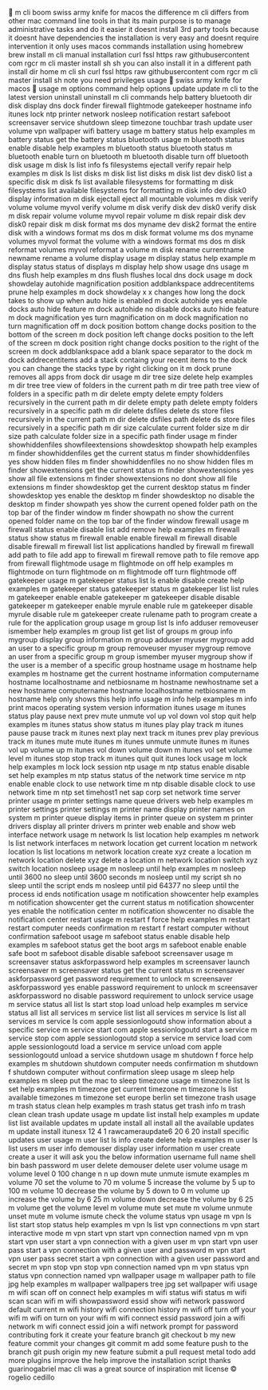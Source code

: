  m cli boom swiss army knife for macos the difference m cli differs from other mac command line tools in that its main purpose is to manage administrative tasks and do it easier it doesnt install 3rd party tools because it doesnt have dependencies the installation is very easy and doesnt require intervention it only uses macos commands installation using homebrew brew install m cli manual installation curl fssl https raw githubusercontent com rgcr m cli master install sh sh you can also install it in a different path install dir home m cli sh curl fssl https raw githubusercontent com rgcr m cli master install sh note you need privileges usage  swiss army knife for macos  usage m options command help options update update m cli to the latest version uninstall uninstall m cli commands help battery bluetooth dir disk display dns dock finder firewall flightmode gatekeeper hostname info itunes lock ntp printer network nosleep notification restart safeboot screensaver service shutdown sleep timezone touchbar trash update user volume vpn wallpaper wifi battery usage m battery status help examples m battery status get the battery status bluetooth usage m bluetooth status enable disable help examples m bluetooth status bluetooth status m bluetooth enable turn on bluetooth m bluetooth disable turn off bluetooth disk usage m disk ls list info fs filesystems ejectall verify repair help examples m disk ls list disks m disk list list disks m disk list dev disk0 list a specific disk m disk fs list available filesystems for formatting m disk filesystems list available filesystems for formatting m disk info dev disk0 display information m disk ejectall eject all mountable volumes m disk verify volume volume myvol verify volume m disk verify disk dev disk0 verify disk m disk repair volume volume myvol repair volume m disk repair disk dev disk0 repair disk m disk format ms dos myname dev disk2 format the entire disk with a windows format ms dos m disk format volume ms dos myname volumes myvol format the volume with a windows format ms dos m disk reformat volumes myvol reformat a volume m disk rename currentname newname rename a volume display usage m display status help example m display status status of displays m display help show usage dns usage m dns flush help examples m dns flush flushes local dns dock usage m dock showdelay autohide magnification position addblankspace addrecentitems prune help examples m dock showdelay x x changes how long the dock takes to show up when auto hide is enabled m dock autohide yes enable docks auto hide feature m dock autohide no disable docks auto hide feature m dock magnification yes turn magnification on m dock magnification no turn magnification off m dock position bottom change docks position to the bottom of the screen m dock position left change docks position to the left of the screen m dock position right change docks position to the right of the screen m dock addblankspace add a blank space separator to the dock m dock addrecentitems add a stack containg your recent items to the dock you can change the stacks type by right clicking on it m dock prune removes all apps from dock dir usage m dir tree size delete help examples m dir tree tree view of folders in the current path m dir tree path tree view of folders in a specific path m dir delete empty delete empty folders recursively in the current path m dir delete empty path delete empty folders recursively in a specific path m dir delete dsfiles delete ds store files recursively in the current path m dir delete dsfiles path delete ds store files recursively in a specific path m dir size calculate current folder size m dir size path calculate folder size in a specific path finder usage m finder showhiddenfiles showfileextensions showdesktop showpath help examples m finder showhiddenfiles get the current status m finder showhiddenfiles yes show hidden files m finder showhiddenfiles no no show hidden files m finder showextensions get the current status m finder showextensions yes show all file extensions m finder showextensions no dont show all file extensions m finder showdesktop get the current desktop status m finder showdesktop yes enable the desktop m finder showdesktop no disable the desktop m finder showpath yes show the current opened folder path on the top bar of the finder window m finder showpath no show the current opened folder name on the top bar of the finder window firewall usage m firewall status enable disable list add remove help examples m firewall status show status m firewall enable enable firewall m firewall disable disable firewall m firewall list list applications handled by firewall m firewall add path to file add app to firewall m firewall remove path to file remove app from firewall flightmode usage m flightmode on off help examples m flightmode on turn flightmode on m flightmode off turn flightmode off gatekeeper usage m gatekeeper status list ls enable disable create help examples m gatekeeper status gatekeeper status m gatekeeper list list rules m gatekeeper enable enable gatekeeper m gatekeeper disable disable gatekeeper m gatekeeper enable myrule enable rule m gatekeeper disable myrule disable rule m gatekeeper create rulename path to program create a rule for the application group usage m group list ls info adduser removeuser ismember help examples m group list get list of groups m group info mygroup display group information m group adduser myuser mygroup add an user to a specific group m group removeuser myuser mygroup remove an user from a specific group m group ismember myuser mygroup show if the user is a member of a specific group hostname usage m hostname help examples m hostname get the current hostname information computername hostname localhostname and netbiosname m hostname newhostname set a new hostname computername hostname localhostname netbiosname m hostname help only shows this help info usage m info help examples m info print macos operating system version information itunes usage m itunes status play pause next prev mute unmute vol up vol down vol stop quit help examples m itunes status show status m itunes play play track m itunes pause pause track m itunes next play next track m itunes prev play previous track m itunes mute mute itunes m itunes unmute unmute itunes m itunes vol up volume up m itunes vol down volume down m itunes vol set volume level m itunes stop stop track m itunes quit quit itunes lock usage m lock help examples m lock lock session ntp usage m ntp status enable disable set help examples m ntp status status of the network time service m ntp enable enable clock to use network time m ntp disable disable clock to use network time m ntp set timehost1 net sap corp set network time server printer usage m printer settings name queue drivers web help examples m printer settings printer settings m printer name display printer names on system m printer queue display items in printer queue on system m printer drivers display all printer drivers m printer web enable and show web interface network usage m network ls list location help examples m network ls list network interfaces m network location get current location m network location ls list locations m network location create xyz create a location m network location delete xyz delete a location m network location switch xyz switch location nosleep usage m nosleep until help examples m nosleep until 3600 no sleep until 3600 seconds m nosleep until my script sh no sleep until the script ends m nosleep until pid 64377 no sleep until the process id ends notification usage m notification showcenter help examples m notification showcenter get the current status m notification showcenter yes enable the notification center m notification showcenter no disable the notification center restart usage m restart f force help examples m restart restart computer needs confirmation m restart f restart computer without confirmation safeboot usage m safeboot status enable disable help examples m safeboot status get the boot args m safeboot enable enable safe boot m safeboot disable disable safeboot screensaver usage m screensaver status askforpassword help examples m screensaver launch screensaver m screensaver status get the current status m screensaver askforpassword get password requirement to unlock m screensaver askforpassword yes enable password requirement to unlock m screensaver askforpassword no disable password requirement to unlock service usage m service status all list ls start stop load unload help examples m service status all list all services m service list list all services m service ls list all services m service ls com apple sessionlogoutd show information about a specific service m service start com apple sessionlogoutd start a service m service stop com apple sessionlogoutd stop a service m service load com apple sessionlogoutd load a service m service unload com apple sessionlogoutd unload a service shutdown usage m shutdown f force help examples m shutdown shutdown computer needs confirmation m shutdown f shutdown computer without confirmation sleep usage m sleep help examples m sleep put the mac to sleep timezone usage m timezone list ls set help examples m timezone get current timezone m timezone ls list available timezones m timezone set europe berlin set timezone trash usage m trash status clean help examples m trash status get trash info m trash clean clean trash update usage m update list install help examples m update list list available updates m update install all install all the available updates m update install itunesx 12 4 1 rawcameraupdate6 20 6 20 install specific updates user usage m user list ls info create delete help examples m user ls list users m user info demouser display user information m user create create a user it will ask you the below information username full name shell bin bash password m user delete demouser delete user volume usage m volume level 0 100 change n n up down mute unmute ismute examples m volume 70 set the volume to 70 m volume 5 increase the volume by 5 up to 100 m volume 10 decrease the volume by 5 down to 0 m volume up increase the volume by 6 25 m volume down decrease the volume by 6 25 m volume get the volume level m volume mute set mute m volume unmute unset mute m volume ismute check the volume status vpn usage m vpn ls list start stop status help examples m vpn ls list vpn connections m vpn start interactive mode m vpn start vpn start vpn connection named vpn m vpn start vpn user start a vpn connection with a given user m vpn start vpn user pass start a vpn connection with a given user and password m vpn start vpn user pass secret start a vpn connection with a given user password and secret m vpn stop vpn stop vpn connection named vpn m vpn status vpn status vpn connection named vpn wallpaper usage m wallpaper path to file jpg help examples m wallpaper wallpapers tree jpg set wallpaper wifi usage m wifi scan off on connect help examples m wifi status wifi status m wifi scan scan wifi m wifi showpassword essid show wifi network password default current m wifi history wifi connection history m wifi off turn off your wifi m wifi on turn on your wifi m wifi connect essid password join a wifi network m wifi connect essid join a wifi network prompt for password contributing fork it create your feature branch git checkout b my new feature commit your changes git commit m add some feature push to the branch git push origin my new feature submit a pull request metal todo add more plugins improve the help improve the installation script thanks guarinogabriel mac cli was a great source of inspiration mit license © rogelio cedillo